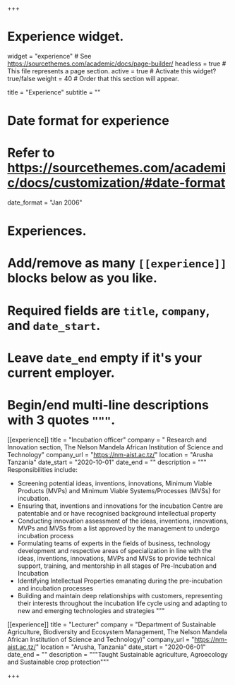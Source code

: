 +++
# Experience widget.
widget = "experience"  # See https://sourcethemes.com/academic/docs/page-builder/
headless = true  # This file represents a page section.
active = true  # Activate this widget? true/false
weight = 40  # Order that this section will appear.

title = "Experience"
subtitle = ""

# Date format for experience
#   Refer to https://sourcethemes.com/academic/docs/customization/#date-format
date_format = "Jan 2006"

# Experiences.
#   Add/remove as many `[[experience]]` blocks below as you like.
#   Required fields are `title`, `company`, and `date_start`.
#   Leave `date_end` empty if it's your current employer.
#   Begin/end multi-line descriptions with 3 quotes `"""`.
[[experience]]
  title = "Incubation officer"
  company = " Research and Innovation section, The Nelson Mandela African Institution of Science and Technology"
  company_url = "https://nm-aist.ac.tz/"
  location = "Arusha Tanzania"
  date_start = "2020-10-01"
  date_end = ""
  description = """
  Responsibilities include:
  * Screening potential ideas, inventions, innovations, Minimum Viable Products (MVPs) and Minimum Viable Systems/Processes (MVSs) for incubation.
  * Ensuring that, inventions and innovations for the incubation Centre are patentable and or have recognised background intellectual property 
  * Conducting innovation assessment of the ideas, inventions, innovations, MVPs and MVSs from a list approved by the management to undergo incubation process 
  * Formulating teams of experts in the fields of business, technology development and respective areas of specialization in line with the ideas, inventions, innovations, MVPs and MVSs to provide technical support, training, and mentorship in all stages of Pre-Incubation and Incubation 
  * Identifying Intellectual Properties emanating during the pre-incubation and incubation processes 
  * Building and maintain deep relationships with customers, representing their interests throughout the incubation life cycle using and adapting to new and emerging technologies and strategies
  """

[[experience]]
  title = "Lecturer"
  company = "Department of Sustainable Agriculture, Biodiversity and Ecosystem Management, The Nelson Mandela African Institution of Science and Technology)"
  company_url = "https://nm-aist.ac.tz/"
  location = "Arusha, Tanzania"
  date_start = "2020-06-01"
  date_end = ""
  description = """Taught Sustainable agriculture, Agroecology and Sustainable crop protection"""

+++
